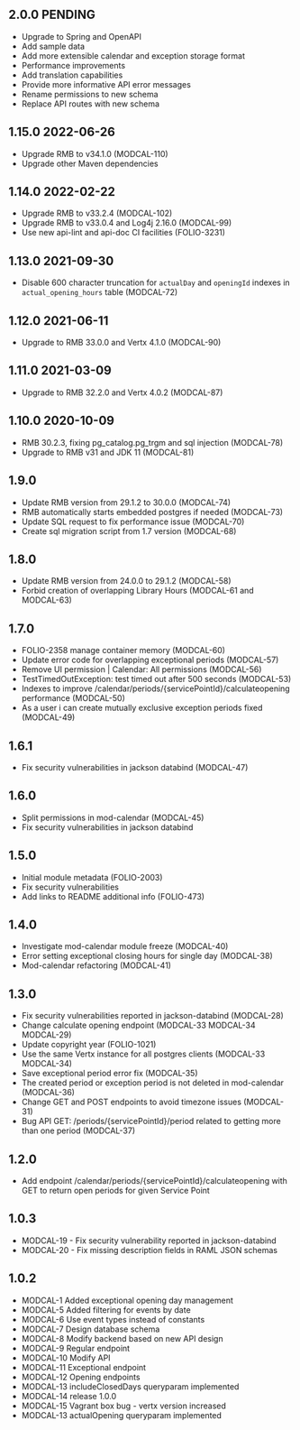 ## 2.0.0 PENDING

- Upgrade to Spring and OpenAPI
- Add sample data
- Add more extensible calendar and exception storage format
- Performance improvements
- Add translation capabilities
- Provide more informative API error messages
- Rename permissions to new schema
- Replace API routes with new schema

## 1.15.0 2022-06-26

- Upgrade RMB to v34.1.0 (MODCAL-110)
- Upgrade other Maven dependencies

## 1.14.0 2022-02-22

- Upgrade RMB to v33.2.4 (MODCAL-102)
- Upgrade RMB to v33.0.4 and Log4j 2.16.0 (MODCAL-99)
- Use new api-lint and api-doc CI facilities (FOLIO-3231)

## 1.13.0 2021-09-30

- Disable 600 character truncation for `actualDay` and `openingId` indexes in `actual_opening_hours`
  table (MODCAL-72)

## 1.12.0 2021-06-11

- Upgrade to RMB 33.0.0 and Vertx 4.1.0 (MODCAL-90)

## 1.11.0 2021-03-09

- Upgrade to RMB 32.2.0 and Vertx 4.0.2 (MODCAL-87)

## 1.10.0 2020-10-09

- RMB 30.2.3, fixing pg_catalog.pg_trgm and sql injection (MODCAL-78)
- Upgrade to RMB v31 and JDK 11 (MODCAL-81)

## 1.9.0

- Update RMB version from 29.1.2 to 30.0.0 (MODCAL-74)
- RMB automatically starts embedded postgres if needed (MODCAL-73)
- Update SQL request to fix performance issue (MODCAL-70)
- Create sql migration script from 1.7 version (MODCAL-68)

## 1.8.0

- Update RMB version from 24.0.0 to 29.1.2 (MODCAL-58)
- Forbid creation of overlapping Library Hours (MODCAL-61 and MODCAL-63)

## 1.7.0

- FOLIO-2358 manage container memory (MODCAL-60)
- Update error code for overlapping exceptional periods (MODCAL-57)
- Remove UI permission | Calendar: All permissions (MODCAL-56)
- TestTimedOutException: test timed out after 500 seconds (MODCAL-53)
- Indexes to improve /calendar/periods/{servicePointId}/calculateopening performance (MODCAL-50)
- As a user i can create mutually exclusive exception periods fixed (MODCAL-49)

## 1.6.1

- Fix security vulnerabilities in jackson databind (MODCAL-47)

## 1.6.0

- Split permissions in mod-calendar (MODCAL-45)
- Fix security vulnerabilities in jackson databind

## 1.5.0

- Initial module metadata (FOLIO-2003)
- Fix security vulnerabilities
- Add links to README additional info (FOLIO-473)

## 1.4.0

- Investigate mod-calendar module freeze (MODCAL-40)
- Error setting exceptional closing hours for single day (MODCAL-38)
- Mod-calendar refactoring (MODCAL-41)

## 1.3.0

- Fix security vulnerabilities reported in jackson-databind (MODCAL-28)
- Change calculate opening endpoint (MODCAL-33 MODCAL-34 MODCAL-29)
- Update copyright year (FOLIO-1021)
- Use the same Vertx instance for all postgres clients (MODCAL-33 MODCAL-34)
- Save exceptional period error fix (MODCAL-35)
- The created period or exception period is not deleted in mod-calendar (MODCAL-36)
- Change GET and POST endpoints to avoid timezone issues (MODCAL-31)
- Bug API GET: /periods/{servicePointId}/period related to getting more than one period (MODCAL-37)

## 1.2.0

- Add endpoint /calendar/periods/{servicePointId}/calculateopening with GET to return open periods
  for given Service Point

## 1.0.3

- MODCAL-19 - Fix security vulnerability reported in jackson-databind
- MODCAL-20 - Fix missing description fields in RAML JSON schemas

## 1.0.2

- MODCAL-1 Added exceptional opening day management
- MODCAL-5 Added filtering for events by date
- MODCAL-6 Use event types instead of constants
- MODCAL-7 Design database schema
- MODCAL-8 Modify backend based on new API design
- MODCAL-9 Regular endpoint
- MODCAL-10 Modify API
- MODCAL-11 Exceptional endpoint
- MODCAL-12 Opening endpoints
- MODCAL-13 includeClosedDays queryparam implemented
- MODCAL-14 release 1.0.0
- MODCAL-15 Vagrant box bug - vertx version increased
- MODCAL-13 actualOpening queryparam implemented
